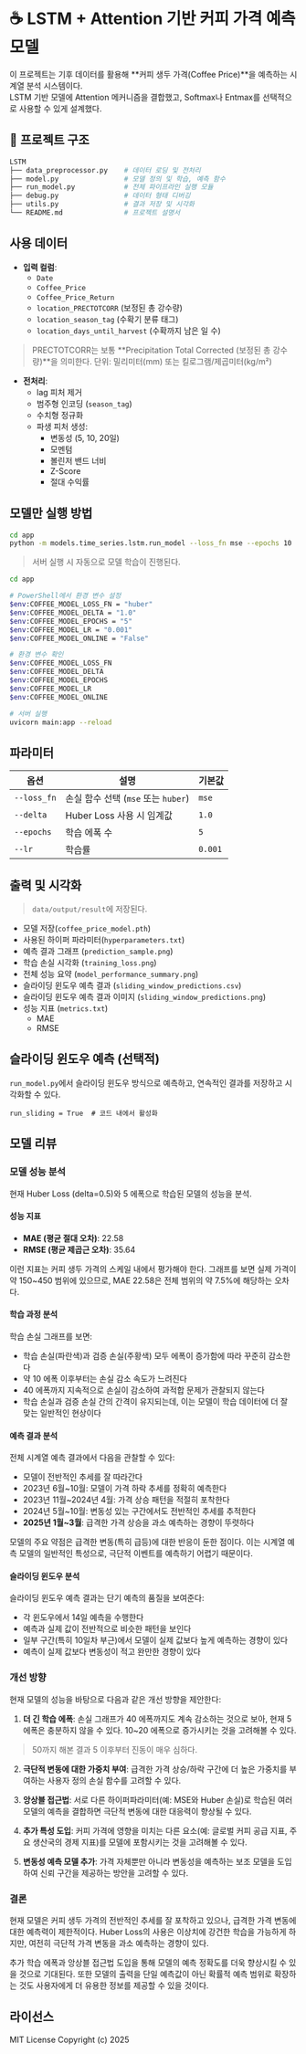 # ☕ LSTM + Attention 기반 커피 가격 예측 모델

이 프로젝트는 기후 데이터를 활용해 **커피 생두 가격(Coffee Price)**을 예측하는 시계열 분석 시스템이다.  
LSTM 기반 모델에 Attention 메커니즘을 결합했고, Softmax나 Entmax를 선택적으로 사용할 수 있게 설계했다.

## 📁 프로젝트 구조

```bash
LSTM
├── data_preprocessor.py    # 데이터 로딩 및 전처리
├── model.py                # 모델 정의 및 학습, 예측 함수
├── run_model.py            # 전체 파이프라인 실행 모듈
├── debug.py                # 데이터 형태 디버깅
├── utils.py                # 결과 저장 및 시각화
└── README.md               # 프로젝트 설명서
```

## 사용 데이터

-   **입력 컬럼**:
    -   `Date`
    -   `Coffee_Price`
    -   `Coffee_Price_Return`
    -   `location_PRECTOTCORR` (보정된 총 강수량)
    -   `location_season_tag` (수확기 분류 태그)
    -   `location_days_until_harvest` (수확까지 남은 일 수)

> PRECTOTCORR는 보통 **Precipitation Total Corrected (보정된 총 강수량)**을 의미한다.
> 단위: 밀리미터(mm) 또는 킬로그램/제곱미터(kg/m²)

-   **전처리**:
    -   lag 피처 제거
    -   범주형 인코딩 (`season_tag`)
    -   수치형 정규화
    -   파생 피처 생성:
        -   변동성 (5, 10, 20일)
        -   모멘텀
        -   볼린저 밴드 너비
        -   Z-Score
        -   절대 수익률

## 모델만 실행 방법

```bash
cd app
python -m models.time_series.lstm.run_model --loss_fn mse --epochs 10
```

> 서버 실행 시 자동으로 모델 학습이 진행된다.

```bash
cd app

# PowerShell에서 환경 변수 설정
$env:COFFEE_MODEL_LOSS_FN = "huber"
$env:COFFEE_MODEL_DELTA = "1.0"
$env:COFFEE_MODEL_EPOCHS = "5"
$env:COFFEE_MODEL_LR = "0.001"
$env:COFFEE_MODEL_ONLINE = "False"

# 환경 변수 확인
$env:COFFEE_MODEL_LOSS_FN
$env:COFFEE_MODEL_DELTA
$env:COFFEE_MODEL_EPOCHS
$env:COFFEE_MODEL_LR
$env:COFFEE_MODEL_ONLINE

# 서버 실행
uvicorn main:app --reload
```

## 파라미터

| 옵션        | 설명                                | 기본값  |
| ----------- | ----------------------------------- | ------- |
| `--loss_fn` | 손실 함수 선택 (`mse` 또는 `huber`) | `mse`   |
| `--delta`   | Huber Loss 사용 시 임계값           | `1.0`   |
| `--epochs`  | 학습 에폭 수                        | `5`     |
| `--lr`      | 학습률                              | `0.001` |

## 출력 및 시각화

> `data/output/result`에 저장된다.

-   모델 저장(`coffee_price_model.pth`)
-   사용된 하이퍼 파라미터(`hyperparameters.txt`)
-   예측 결과 그래프 (`prediction_sample.png`)
-   학습 손실 시각화 (`training_loss.png`)
-   전체 성능 요약 (`model_performance_summary.png`)
-   슬라이딩 윈도우 예측 결과 (`sliding_window_predictions.csv`)
-   슬라이딩 윈도우 예측 결과 이미지 (`sliding_window_predictions.png`)
-   성능 지표 (`metrics.txt`)
    -   MAE
    -   RMSE

## 슬라이딩 윈도우 예측 (선택적)

`run_model.py`에서 슬라이딩 윈도우 방식으로 예측하고, 연속적인 결과를 저장하고 시각화할 수 있다.

```
run_sliding = True  # 코드 내에서 활성화
```

## 모델 리뷰

### 모델 성능 분석

현재 Huber Loss (delta=0.5)와 5 에폭으로 학습된 모델의 성능을 분석.

#### 성능 지표

-   **MAE (평균 절대 오차)**: 22.58
-   **RMSE (평균 제곱근 오차)**: 35.64

이런 지표는 커피 생두 가격의 스케일 내에서 평가해야 한다. 그래프를 보면 실제 가격이 약 150~450 범위에 있으므로, MAE 22.58은 전체 범위의 약 7.5%에 해당하는 오차다.

#### 학습 과정 분석

학습 손실 그래프를 보면:

-   학습 손실(파란색)과 검증 손실(주황색) 모두 에폭이 증가함에 따라 꾸준히 감소한다
-   약 10 에폭 이후부터는 손실 감소 속도가 느려진다
-   40 에폭까지 지속적으로 손실이 감소하여 과적합 문제가 관찰되지 않는다
-   학습 손실과 검증 손실 간의 간격이 유지되는데, 이는 모델이 학습 데이터에 더 잘 맞는 일반적인 현상이다

#### 예측 결과 분석

전체 시계열 예측 결과에서 다음을 관찰할 수 있다:

-   모델이 전반적인 추세를 잘 따라간다
-   2023년 6월~10월: 모델이 가격 하락 추세를 정확히 예측한다
-   2023년 11월~2024년 4월: 가격 상승 패턴을 적절히 포착한다
-   2024년 5월~10월: 변동성 있는 구간에서도 전반적인 추세를 추적한다
-   **2025년 1월~3월**: 급격한 가격 상승을 과소 예측하는 경향이 뚜렷하다

모델의 주요 약점은 급격한 변동(특히 급등)에 대한 반응이 둔한 점이다. 이는 시계열 예측 모델의 일반적인 특성으로, 극단적 이벤트를 예측하기 어렵기 때문이다.

#### 슬라이딩 윈도우 분석

슬라이딩 윈도우 예측 결과는 단기 예측의 품질을 보여준다:

-   각 윈도우에서 14일 예측을 수행한다
-   예측과 실제 값이 전반적으로 비슷한 패턴을 보인다
-   일부 구간(특히 10일차 부근)에서 모델이 실제 값보다 높게 예측하는 경향이 있다
-   예측이 실제 값보다 변동성이 적고 완만한 경향이 있다

### 개선 방향

현재 모델의 성능을 바탕으로 다음과 같은 개선 방향을 제안한다:

1. **더 긴 학습 에폭**: 손실 그래프가 40 에폭까지도 계속 감소하는 것으로 보아, 현재 5 에폭은 충분하지 않을 수 있다. 10~20 에폭으로 증가시키는 것을 고려해볼 수 있다.

> 50까지 해본 결과 5 이후부터 진동이 매우 심하다.

2. **극단적 변동에 대한 가중치 부여**: 급격한 가격 상승/하락 구간에 더 높은 가중치를 부여하는 사용자 정의 손실 함수를 고려할 수 있다.

3. **앙상블 접근법**: 서로 다른 하이퍼파라미터(예: MSE와 Huber 손실)로 학습된 여러 모델의 예측을 결합하면 극단적 변동에 대한 대응력이 향상될 수 있다.

4. **추가 특성 도입**: 커피 가격에 영향을 미치는 다른 요소(예: 글로벌 커피 공급 지표, 주요 생산국의 경제 지표)를 모델에 포함시키는 것을 고려해볼 수 있다.

5. **변동성 예측 모델 추가**: 가격 자체뿐만 아니라 변동성을 예측하는 보조 모델을 도입하여 신뢰 구간을 제공하는 방안을 고려할 수 있다.

### 결론

현재 모델은 커피 생두 가격의 전반적인 추세를 잘 포착하고 있으나, 급격한 가격 변동에 대한 예측력이 제한적이다. Huber Loss의 사용은 이상치에 강건한 학습을 가능하게 하지만, 여전히 극단적 가격 변동을 과소 예측하는 경향이 있다.

추가 학습 에폭과 앙상블 접근법 도입을 통해 모델의 예측 정확도를 더욱 향상시킬 수 있을 것으로 기대된다. 또한 모델의 출력을 단일 예측값이 아닌 확률적 예측 범위로 확장하는 것도 사용자에게 더 유용한 정보를 제공할 수 있을 것이다.

## 라이선스

MIT License
Copyright (c) 2025
